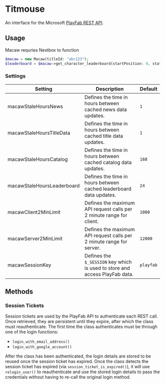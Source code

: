 # Titmouse

An interface for the Microsoft [PlayFab REST API](https://learn.microsoft.com/en-us/gaming/playfab/api-references/).

## Usage

Macaw requries Nestbox to function

```php
$macaw = new Macaw(titleId: "abc123");
$leaderboard = $macaw->get_character_leaderboard(startPosition: 0, statisticName: "stat_name_here");
```

### Settings

| Setting                    | Description                                                                 | Default   |
|----------------------------|-----------------------------------------------------------------------------|-----------|
| macawStaleHoursNews        | Defines the time in hours between cached news data updates.                 | `1`       |
| macawStaleHoursTitleData   | Defines the time in hours between cached title data updates.                | `1`       |
| macawStaleHoursCatalog     | Defines the time in hours between cached catalog data updates.              | `168`     |
| macawStaleHoursLeaderboard | Defines the time in hours between cached leaderboard data updates.          | `24`      |
| macawClient2MinLimit       | Defines the maximum API request calls per 2 minute range for client.        | `1000`    |
| macawServer2MinLimit       | Defines the maximum API request calls per 2 minute range for server.        | `12000`   |
| macawSessionKey            | Defines the `$_SESSION` key which is used to store and access PlayFab data. | `playfab` |

## Methods

### Session Tickets

Session tickets are used by the PlayFab API to authenticate each REST call. Once retrieved, they are persistent until 
they expire, after which the class must reauthenticate. The first time the class authenticates must be through one of 
the login functions:

- `login_with_email_address()`
- `login_with_google_account()`

After the class has been authenticated, the login details are stored to be reused once the session ticket has expired.
Once the class detects the session ticket has expired (via `session_ticket_is_expired()`), it will use `relogin_user()`
to reauthenticate and use the stored login details to pass the credentials without having to re-call the original login
method.
